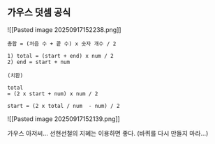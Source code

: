 ## 가우스 덧셈 공식

![[Pasted image 20250917152238.png]]
```
총합 = (처음 수 + 끝 수) x 숫자 개수 / 2

1) total = (start + end) x num / 2 
2) end = start + num

(치환)

total 
= (2 x start + num) x num / 2

start = (2 x total / num  - num) / 2   
```

![[Pasted image 20250917152139.png]]

가우스 아저씨... 선현선철의 지혜는 이용하면 좋다.
(바퀴를 다시 만들지 마라...)